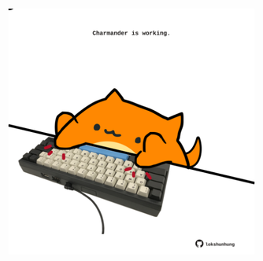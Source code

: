 <!-- built at 26/02/2022, 01:22:58 UTC -->
<p align="center">
  <img width="500" height="500" src="./ReadmeImage.svg">
</p>
